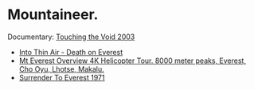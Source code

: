 # Mountaineer.
Documentary: [Touching the Void 2003](https://youtu.be/lHYwxoYsK0A)
- [Into Thin Air - Death on Everest](https://youtu.be/QTUdvIbvvKE)
- [Mt Everest Overview 4K Helicopter Tour. 8000 meter peaks, Everest, Cho Oyu, Lhotse, Makalu.](https://youtu.be/KoTe9J82LAI)
- [Surrender To Everest 1971](https://youtu.be/CSTkwMwRMi8)

